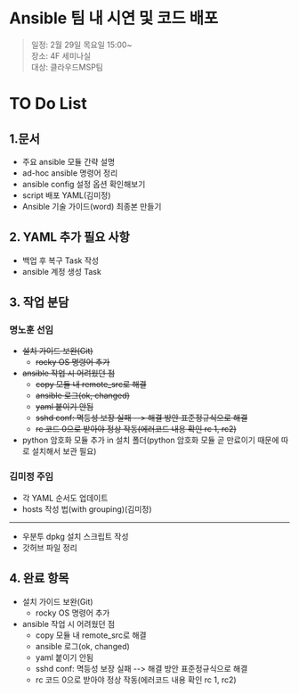 # Ansible 팀 내 시연 및 코드 배포
> 일정: 2월 29일 목요일 15:00~<br>
> 장소: 4F 세미나실<br>
> 대상: 클라우드MSP팀<br>

# TO Do List
## 1.문서
- 주요 ansible 모듈 간략 설명
- ad-hoc ansible 명령어 정리
- ansible config 설정 옵션 확인해보기
- script 배포 YAML(김미정)
- Ansible 기술 가이드(word) 최종본 만들기


## 2. YAML 추가 필요 사항
- 백업 후 복구 Task 작성
- ansible 계정 생성 Task

  
## 3. 작업 분담
### 명노훈 선임
   - ~~설치 가이드 보완(Git)~~
        - ~~rocky OS 명령어 추가~~
   - ~~ansible 작업 시 어려웠던 점~~
        - ~~copy 모듈 내 remote_src로 해결~~
        - ~~ansible 로그(ok, changed)~~
        - ~~yaml 붙이기 안됨~~
        - ~~sshd conf: 멱등성 보장 실패 --> 해결 방안 표준정규식으로 해결~~
        - ~~rc 코드 0으로 받아야 정상 작동(에러코드 내용 확인 rc 1, rc2)~~  
  - python 암호화 모듈 추가 in 설치 폴더(python 암호화 모듈 곧 만료이기 때문에 따로 설치해서 보관 필요)
   
### 김미정 주임
  - 각 YAML 순서도 업데이트
  - hosts 작성 법(with grouping)(김미정)
  --------------------------------------------
  - 우분투 dpkg 설치 스크립트 작성
  - 갓허브 파일 정리

## 4. 완료 항목
   - 설치 가이드 보완(Git)
        - rocky OS 명령어 추가
   - ansible 작업 시 어려웠던 점
        - copy 모듈 내 remote_src로 해결
        - ansible 로그(ok, changed)
        - yaml 붙이기 안됨
        - sshd conf: 멱등성 보장 실패 --> 해결 방안 표준정규식으로 해결
        - rc 코드 0으로 받아야 정상 작동(에러코드 내용 확인 rc 1, rc2)

